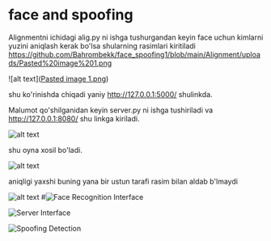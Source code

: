 # face and spoofing
 Alignmentni ichidagi alig.py ni ishga tushurgandan keyin face uchun kimlarni yuzini aniqlash kerak bo'lsa shularning rasimlari kiritiladi
https://github.com/Bahrombekk/face_spoofing1/blob/main/Alignment/uploads/Pasted%20image%201.png

![alt text]([Pasted image 1.png](https://github.com/Bahrombekk/face_spoofing1/blob/main/Alignment/uploads/Pasted%20image%201.png))

shu ko'rinishda chiqadi yaniy http://127.0.0.1:5000/ shulinkda.

Malumot qo'shilganidan keyin server.py ni ishga tushiriladi va http://127.0.0.1:8080/ shu linkga kiriladi.


![alt text](image-1.png)


shu oyna xosil bo'ladi.

![alt text](image-2.png)


aniqligi yaxshi buning yana bir ustun tarafi rasim bilan aldab b'lmaydi

![alt text](image-3.png)
#![Face Recognition Interface](https://github.com/Bahrombekk/face_spoofing1/raw/main/Alignment/uploads/Pasted%20image%201.png)

![Server Interface](https://github.com/Bahrombekk/face_spoofing1/raw/main/Alignment/uploads/image-1.png)

![Spoofing Detection](https://github.com/Bahrombekk/face_spoofing1/raw/main/Alignment/uploads/image-2.png)
